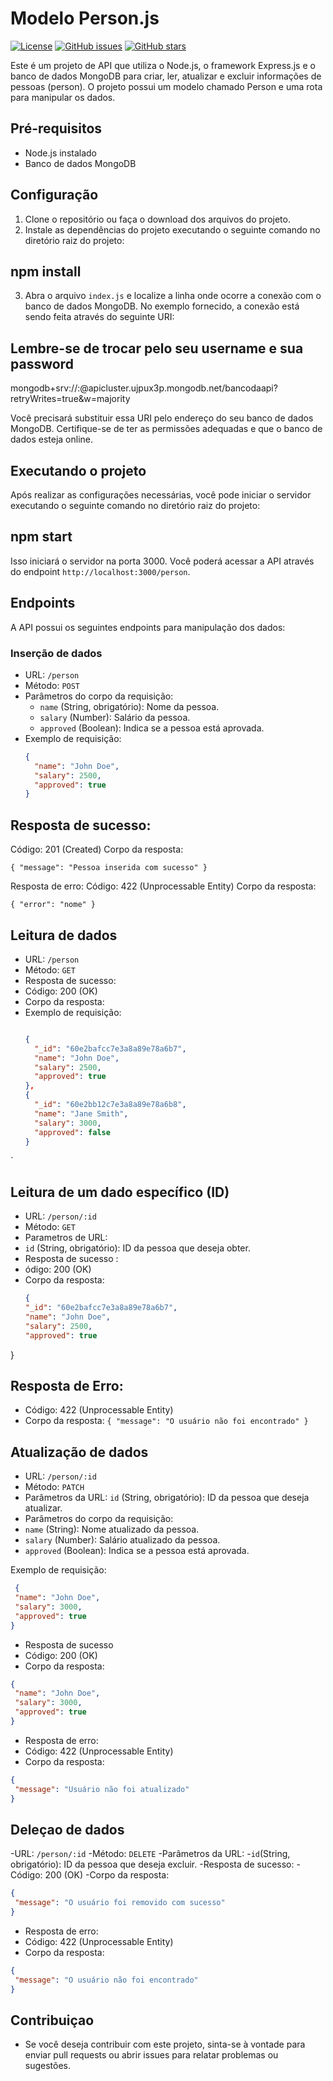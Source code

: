 # Modelo Person.js

[![License](https://img.shields.io/badge/License-MIT-blue.svg)](https://opensource.org/licenses/MIT)
[![GitHub issues](https://img.shields.io/github/issues/seu-usuario/seu-repositorio.svg)](https://github.com/seu-usuario/seu-repositorio/issues)
[![GitHub stars](https://img.shields.io/github/stars/seu-usuario/seu-repositorio.svg)](https://github.com/seu-usuario/seu-repositorio/stargazers)

Este é um projeto de API que utiliza o Node.js, o framework Express.js e o banco de dados MongoDB para criar, ler, atualizar e excluir informações de pessoas (person). O projeto possui um modelo chamado Person e uma rota para manipular os dados.

## Pré-requisitos
- Node.js instalado
- Banco de dados MongoDB

## Configuração
1. Clone o repositório ou faça o download dos arquivos do projeto.
2. Instale as dependências do projeto executando o seguinte comando no diretório raiz do projeto:

## npm install

3. Abra o arquivo `index.js` e localize a linha onde ocorre a conexão com o banco de dados MongoDB. No exemplo fornecido, a conexão está sendo feita através do seguinte URI:


## Lembre-se de trocar pelo seu username e sua password 
mongodb+srv://<username>:<password>@apicluster.ujpux3p.mongodb.net/bancodaapi?retryWrites=true&w=majority

Você precisará substituir essa URI pelo endereço do seu banco de dados MongoDB. Certifique-se de ter as permissões adequadas e que o banco de dados esteja online.

## Executando o projeto
Após realizar as configurações necessárias, você pode iniciar o servidor executando o seguinte comando no diretório raiz do projeto:

## npm start

Isso iniciará o servidor na porta 3000. Você poderá acessar a API através do endpoint `http://localhost:3000/person`.

## Endpoints
A API possui os seguintes endpoints para manipulação dos dados:

### Inserção de dados
- URL: `/person`
- Método: `POST`
- Parâmetros do corpo da requisição:
  - `name` (String, obrigatório): Nome da pessoa.
  - `salary` (Number): Salário da pessoa.
  - `approved` (Boolean): Indica se a pessoa está aprovada.
- Exemplo de requisição:
  ```json
  {
    "name": "John Doe",
    "salary": 2500,
    "approved": true
  }

 ## Resposta de sucesso:
Código: 201 (Created)
Corpo da resposta:

`{
  "message": "Pessoa inserida com sucesso"
}`

Resposta de erro:
Código: 422 (Unprocessable Entity)
Corpo da resposta:

`{
  "error": "nome"
}`

## Leitura de dados 

- URL: `/person`
- Método: `GET`
- Resposta de sucesso:
- Código: 200 (OK)
- Corpo da resposta:
- Exemplo de requisição:
  ```json
  
  {
    "_id": "60e2bafcc7e3a8a89e78a6b7",
    "name": "John Doe",
    "salary": 2500,
    "approved": true
  },
  {
    "_id": "60e2bb12c7e3a8a89e78a6b8",
    "name": "Jane Smith",
    "salary": 3000,
    "approved": false
  }
`
  ## Leitura de um dado específico (ID)
- URL: `/person/:id`
- Método: `GET`
- Parametros de URL:
- `id` (String, obrigatório): ID da pessoa que deseja obter.
- Resposta de sucesso :
- ódigo: 200 (OK)
- Corpo da resposta:
   ```json
  {
  "_id": "60e2bafcc7e3a8a89e78a6b7",
  "name": "John Doe",
  "salary": 2500,
  "approved": true
}

 ## Resposta de Erro:
 - Código: 422 (Unprocessable Entity)
 - Corpo da resposta:
 `
 {
  "message": "O usuário não foi encontrado"
}
`

## Atualização de dados
- URL: `/person/:id`
- Método: `PATCH`
- Parâmetros da URL:
`id` (String, obrigatório): ID da pessoa que deseja atualizar.
- Parâmetros do corpo da requisição:
- `name` (String): Nome atualizado da pessoa.
- `salary` (Number): Salário atualizado da pessoa.
- `approved` (Boolean): Indica se a pessoa está aprovada.
  
Exemplo de requisição:
 ```json
  {
  "name": "John Doe",
  "salary": 3000,
  "approved": true
}
```
- Resposta de sucesso
- Código: 200 (OK)
- Corpo da resposta:
 ```json
{
  "name": "John Doe",
  "salary": 3000,
  "approved": true
}
```
- Resposta de erro:
- Código: 422 (Unprocessable Entity)
- Corpo da resposta:
 ```json
{
  "message": "Usuário não foi atualizado"
}
```

## Deleçao de dados 
-URL: `/person/:id`
-Método: `DELETE`
-Parâmetros da URL:
-`id`(String, obrigatório): ID da pessoa que deseja excluir.
-Resposta de sucesso:
-Código: 200 (OK)
-Corpo da resposta:

 ```json
{
  "message": "O usuário foi removido com sucesso"
}
```
- Resposta de erro:
- Código: 422 (Unprocessable Entity)
- Corpo da resposta:

 ```json
{
  "message": "O usuário não foi encontrado"
}
```

## Contribuiçao 
- Se você deseja contribuir com este projeto, sinta-se à vontade para enviar pull requests ou abrir issues para relatar problemas ou sugestões.
  



   



 
